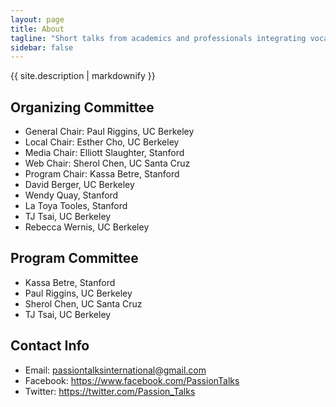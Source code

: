 ```yaml
---
layout: page
title: About
tagline: "Short talks from academics and professionals integrating vocation, faith, and passion."
sidebar: false
---
```


<div class="lead">
{{ site.description | markdownify }}
</div>

## Organizing Committee

  * General Chair: Paul Riggins, UC Berkeley
  * Local Chair: Esther Cho, UC Berkeley
  * Media Chair: Elliott Slaughter, Stanford
  * Web Chair: Sherol Chen, UC Santa Cruz
  * Program Chair: Kassa Betre, Stanford
  * David Berger, UC Berkeley
  * Wendy Quay, Stanford
  * La Toya Tooles, Stanford
  * TJ Tsai, UC Berkeley
  * Rebecca Wernis, UC Berkeley

## Program Committee

  * Kassa Betre, Stanford
  * Paul Riggins, UC Berkeley
  * Sherol Chen, UC Santa Cruz
  * TJ Tsai, UC Berkeley

## Contact Info

  * Email: <passiontalksinternational@gmail.com>
  * Facebook: <https://www.facebook.com/PassionTalks>
  * Twitter: <https://twitter.com/Passion_Talks>
